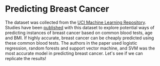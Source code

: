 # Predicting Breast Cancer

The dataset was collected from the [UCI Machine Learning Repository](https://archive.ics.uci.edu/ml/datasets/Breast+Cancer+Coimbra). Studies have been [published](https://bmccancer.biomedcentral.com/articles/10.1186/s12885-017-3877-1) with this dataset to explore potential ways of predicting instances of breast cancer based on common blood tests, age and BMI. If highly accurate, breast cancer can be cheaply predicted using these common blood tests. The authors in the paper used logistic regression, random forests and support vector machine, and SVM was the most accurate model in predicting breast cancer. Let's see if we can replicate the results!
